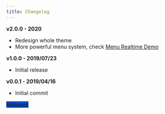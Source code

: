 ```yaml
---
title: Changelog
---
```


**v2.0.0 - 2020**

* Redesign whole theme
* More powerful menu system, check [Menu Realtime Demo](/hexo-theme-book-demo/menu-realtime/)

**v1.0.0 - 2019/07/23**

* Initial release

**v0.0.1 - 2019/04/16**

* Initial commit

<a class="btn btn-primary" href="https://github.com/kaiiiz/hexo-theme-book/releases">Releases</a>

<style>
.btn.btn-primary {
    background: #004ed0;
    background-color: #004ed0;
}
.btn.btn-primary:active {
    background: #004ed0;
    border-color: #004ed0;
}
.btn.btn-primary:focus, .btn.btn-primary:hover {
    background: #004ed0;
    border-color: #004ed0;
}
</style>